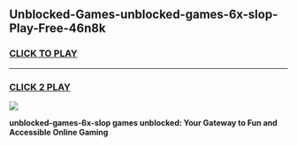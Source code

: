 
## Unblocked-Games-unblocked-games-6x-slop-Play-Free-46n8k
<h3>
<a href="https://premium76.site?title=unblocked-games-6x-slop&ref=10A">CLICK TO PLAY</a></h3>
<hr>

<h3>
<a href="https://premium76.site?title=unblocked-games-6x-slop&ref=10A">CLICK 2 PLAY</a>
  
</h3>

<a href="https://premium76.site?title=unblocked-games-6x-slop&ref=10A"><img src="https://clearcache.store/games.png"></a>


**unblocked-games-6x-slop games unblocked: Your Gateway to Fun and Accessible Online Gaming**
